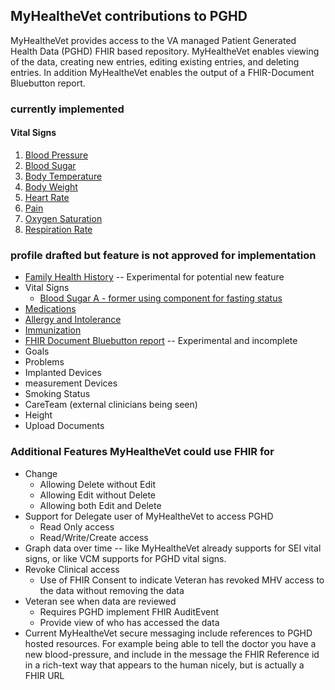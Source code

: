 
## MyHealtheVet contributions to PGHD

MyHealtheVet provides access to the VA managed Patient Generated Health Data (PGHD) FHIR based repository. MyHealtheVet enables viewing of the data, creating new entries, editing existing entries, and deleting entries. In addition MyHealtheVet enables the output of a FHIR-Document Bluebutton report.

### currently implemented

#### Vital Signs
1. [Blood Pressure](StructureDefinition-VA.MHV.bloodPressure.html)
1. [Blood Sugar](StructureDefinition-VA.MHV.bloodSugar.html)
1. [Body Temperature](StructureDefinition-VA.MHV.bodyTemperature.html)
1. [Body Weight](StructureDefinition-VA.MHV.bodyWeight.html)
1. [Heart Rate](StructureDefinition-VA.MHV.heartRate.html)
1. [Pain](StructureDefinition-VA.MHV.pain.html)
1. [Oxygen Saturation](StructureDefinition-VA.MHV.bloodOxygenSat.html)
1. [Respiration Rate](StructureDefinition-VA.MHV.respirationRate.html)


### profile drafted but feature is not approved for implementation

* [Family Health History](StructureDefinition-VA.MHV.familymemberhistory.html) -- Experimental for potential new feature
* Vital Signs
  * [Blood Sugar A - former using component for fasting status](StructureDefinition-VA.MHV.bloodSugarA.html)
* [Medications](StructureDefinition-VA.MHV.medication.html)
* [Allergy and Intolerance](StructureDefinition-VA.MHV.allergy.html)
* [Immunization](StructureDefinition-VA.MHV.immunization.html)
* [FHIR Document Bluebutton report](StructureDefinition-VA.MHV.BlueBundle.html) -- Experimental and incomplete
* Goals
* Problems
* Implanted Devices
* measurement Devices
* Smoking Status
* CareTeam (external clinicians being seen)
* Height
* Upload Documents

### Additional Features MyHealtheVet could use FHIR for

* Change
  * Allowing Delete without Edit
  * Allowing Edit without Delete
  * Allowing both Edit and Delete
* Support for Delegate user of MyHealtheVet to access PGHD
  * Read Only access
  * Read/Write/Create access
* Graph data over time -- like MyHealtheVet already supports for SEI vital signs, or like VCM supports for PGHD vital signs.
* Revoke Clinical access
  * Use of FHIR Consent to indicate Veteran has revoked MHV access to the data without removing the data
* Veteran see when data are reviewed
  * Requires PGHD implement FHIR AuditEvent
  * Provide view of who has accessed the data
* Current MyHealtheVet secure messaging include references to PGHD hosted resources. For example being able to tell the doctor you have a new blood-pressure, and include in the message the FHIR Reference id in a rich-text way that appears to the human nicely, but is actually a FHIR URL




